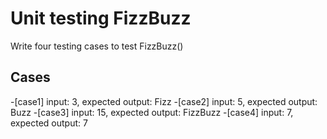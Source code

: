 # Unit testing FizzBuzz
Write four testing cases to test FizzBuzz()

## Cases
-[case1] input: 3, expected output: Fizz
-[case2] input: 5, expected output: Buzz
-[case3] input: 15, expected output: FizzBuzz
-[case4] input: 7, expected output: 7